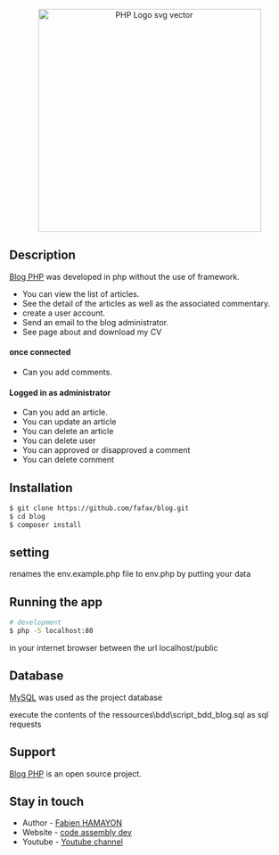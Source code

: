 <p align="center">
<img  src="https://cdn.freebiesupply.com/logos/large/2x/php-1-logo-svg-vector.svg" alt="PHP Logo svg vector" width="400px">
</p>

## Description

[Blog PHP](http://p5.codeassemblydev.fr/index.php?post=home) was developed in php without the use of framework.

- You can view the list of articles.
- See the detail of the articles as well as the associated commentary.
- create a user account.
- Send an email to the blog administrator.
- See page about and download my CV

#### once connected

- Can you add comments.

#### Logged in as administrator

- Can you add an article.
- You can update an article
- You can delete an article
- You can delete user
- You can approved or disapproved a comment
- You can delete comment

## Installation

```bash
$ git clone https://github.com/fafax/blog.git
$ cd blog
$ composer install
```

## setting

renames the env.example.php file to env.php by putting your data

## Running the app

```bash
# development
$ php -S localhost:80
```

in your internet browser between the url localhost/public

## Database

[MySQL](https://www.mysql.com/fr/) was used as the project database

execute the contents of the ressources\bdd\script_bdd_blog.sql as sql requests

## Support

[Blog PHP](http://p5.codeassemblydev.fr/index.php?post=home) is an open source project.

## Stay in touch

- Author - [Fabien HAMAYON](https://www.linkedin.com/in/fabien-hamayon-2b072698/)
- Website - [code assembly dev](http://codeassemblydev.fr/)
- Youtube - [Youtube channel](https://www.youtube.com/channel/UCBB2pQPkS2jmI3LPhUCxYgA)